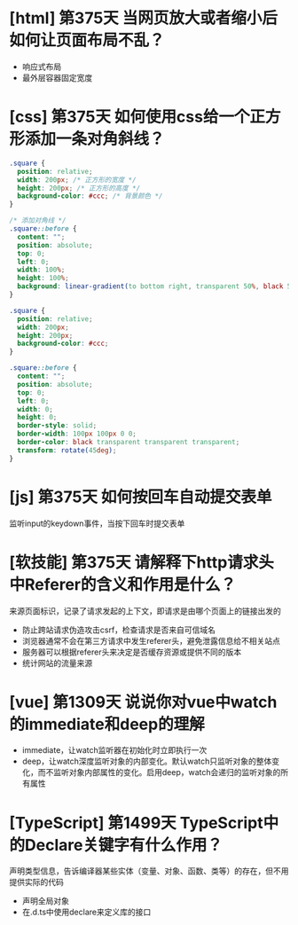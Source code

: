 # [html] 第375天 当网页放大或者缩小后如何让页面布局不乱？

- 响应式布局
- 最外层容器固定宽度

# [css] 第375天 如何使用css给一个正方形添加一条对角斜线？

```css
.square {
  position: relative;
  width: 200px; /* 正方形的宽度 */
  height: 200px; /* 正方形的高度 */
  background-color: #ccc; /* 背景颜色 */
}

/* 添加对角线 */
.square::before {
  content: "";
  position: absolute;
  top: 0;
  left: 0;
  width: 100%;
  height: 100%;
  background: linear-gradient(to bottom right, transparent 50%, black 50%);
}

.square {
  position: relative;
  width: 200px;
  height: 200px;
  background-color: #ccc;
}

.square::before {
  content: "";
  position: absolute;
  top: 0;
  left: 0;
  width: 0;
  height: 0;
  border-style: solid;
  border-width: 100px 100px 0 0;
  border-color: black transparent transparent transparent;
  transform: rotate(45deg);
}

```

# [js] 第375天 如何按回车自动提交表单

监听input的keydown事件，当按下回车时提交表单

# [软技能] 第375天 请解释下http请求头中Referer的含义和作用是什么？

来源页面标识，记录了请求发起的上下文，即请求是由哪个页面上的链接出发的
- 防止跨站请求伪造攻击csrf，检查请求是否来自可信域名
- 浏览器通常不会在第三方请求中发生referer头，避免泄露信息给不相关站点
- 服务器可以根据referer头来决定是否缓存资源或提供不同的版本
- 统计网站的流量来源

# [vue] 第1309天 说说你对vue中watch的immediate和deep的理解

- immediate，让watch监听器在初始化时立即执行一次
- deep，让watch深度监听对象的内部变化。默认watch只监听对象的整体变化，而不监听对象内部属性的变化。启用deep，watch会递归的监听对象的所有属性

# [TypeScript] 第1499天 TypeScript中的Declare关键字有什么作用？

声明类型信息，告诉编译器某些实体（变量、对象、函数、类等）的存在，但不用提供实际的代码
- 声明全局对象
- 在.d.ts中使用declare来定义库的接口
